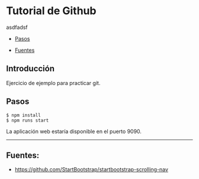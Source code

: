 # Tutorial de Github

asdfadsf



- [Pasos](#pasos)
    
- [Fuentes](#fuentes)
    
## Introducción

Ejercicio de ejemplo para practicar git.

## Pasos

    $ npm install
    $ npm runs start

La aplicación web estaría disponible en el puerto 9090.

---

## Fuentes:

+ https://github.com/StartBootstrap/startbootstrap-scrolling-nav
